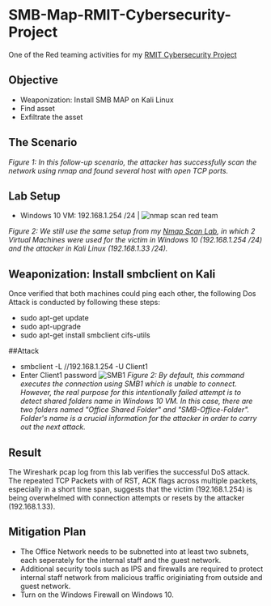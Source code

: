 # SMB-Map-RMIT-Cybersecurity-Project
One of the Red teaming activities for my [RMIT Cybersecurity Project](https://github.com/Kazu010101/RMIT-Cybersecurity-Project/blob/main/README.md)

## Objective

- Weaponization: Install SMB MAP on Kali Linux
- Find asset
- Exfiltrate the asset

## The Scenario


*Figure 1: In this follow-up scenario, the attacker has successfully scan the network using nmap and found several host with open TCP ports.*

## Lab Setup

- Windows 10 VM: 192.168.1.254 /24 | 
![nmap scan red team](https://github.com/user-attachments/assets/b2a83336-6849-4f89-84b0-6fa195d3352a)

*Figure 2: We still use the same setup from my [Nmap Scan Lab](https://github.com/Kazu010101/Nmap-Scan-RMIT-Cybersecurity-Project/blob/main/README.md), in which 2 Virtual Machines were used for the victim in Windows 10 (192.168.1.254 /24) and the attacker in Kali Linux (192.168.1.33 /24).* 

## Weaponization: Install smbclient on Kali

Once verified that both machines could ping each other, the following Dos Attack is conducted by following these steps:
- sudo apt-get update
- sudo apt-upgrade
- sudo apt-get install smbclient cifs-utils

##Attack

- smbclient -L //192.168.1.254 -U Client1
- Enter Client1 password
![SMB1](https://github.com/user-attachments/assets/8213e85d-27c8-4091-b025-d9139feec42b)
*Figure 2: By default, this command executes the connection using SMB1 which is unable to connect. However, the real purpose for this intentionally failed attempt is to detect shared folders name in Windows 10 VM.  In this case, there are two folders named "Office Shared Folder" and "SMB-Office-Folder". Folder's name is a crucial information for the attacker in order to carry out the next attack.* 


## Result

The Wireshark pcap log from this lab verifies the successful DoS attack. The repeated TCP Packets with of RST, ACK flags across multiple packets, especially in a short time span, suggests that the victim (192.168.1.254) is being overwhelmed with connection attempts or resets by the attacker (192.168.1.33).

## Mitigation Plan

- The Office Network needs to be subnetted into at least two subnets, each seperately for the internal staff and the guest network.
- Additional security tools such as IPS and firewalls are required to protect internal staff network from malicious traffic originiating from outside and guest network.
- Turn on the Windows Firewall on Windows 10.

